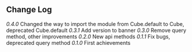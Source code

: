 ## Change Log

*0.4.0* Changed the way to import the module from Cube.default to Cube, deprecated Cube.default
*0.3.1* Add version to banner
*0.3.0* Remove query method, other improvements
*0.2.0* New api methods
*0.1.1* Fix bugs, deprecated query method
*0.1.0* First achievements